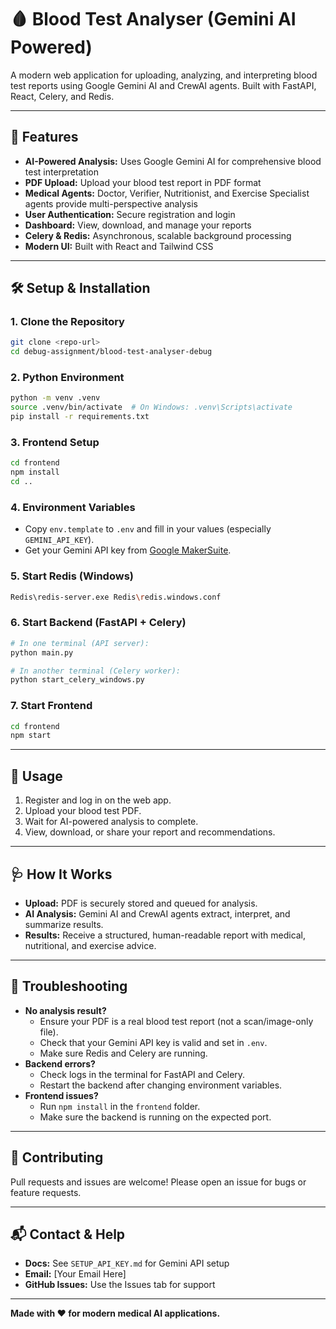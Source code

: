# 🩸 Blood Test Analyser (Gemini AI Powered)

A modern web application for uploading, analyzing, and interpreting blood test reports using Google Gemini AI and CrewAI agents. Built with FastAPI, React, Celery, and Redis.

---

## 🚀 Features
- **AI-Powered Analysis:** Uses Google Gemini AI for comprehensive blood test interpretation
- **PDF Upload:** Upload your blood test report in PDF format
- **Medical Agents:** Doctor, Verifier, Nutritionist, and Exercise Specialist agents provide multi-perspective analysis
- **User Authentication:** Secure registration and login
- **Dashboard:** View, download, and manage your reports
- **Celery & Redis:** Asynchronous, scalable background processing
- **Modern UI:** Built with React and Tailwind CSS

---

## 🛠️ Setup & Installation

### 1. **Clone the Repository**
```bash
git clone <repo-url>
cd debug-assignment/blood-test-analyser-debug
```

### 2. **Python Environment**
```bash
python -m venv .venv
source .venv/bin/activate  # On Windows: .venv\Scripts\activate
pip install -r requirements.txt
```

### 3. **Frontend Setup**
```bash
cd frontend
npm install
cd ..
```

### 4. **Environment Variables**
- Copy `env.template` to `.env` and fill in your values (especially `GEMINI_API_KEY`).
- Get your Gemini API key from [Google MakerSuite](https://makersuite.google.com/app/apikey).

### 5. **Start Redis (Windows)**
```bash
Redis\redis-server.exe Redis\redis.windows.conf
```

### 6. **Start Backend (FastAPI + Celery)**
```bash
# In one terminal (API server):
python main.py

# In another terminal (Celery worker):
python start_celery_windows.py
```

### 7. **Start Frontend**
```bash
cd frontend
npm start
```

---

## 🧪 Usage
1. Register and log in on the web app.
2. Upload your blood test PDF.
3. Wait for AI-powered analysis to complete.
4. View, download, or share your report and recommendations.

---

## 🩺 How It Works
- **Upload:** PDF is securely stored and queued for analysis.
- **AI Analysis:** Gemini AI and CrewAI agents extract, interpret, and summarize results.
- **Results:** Receive a structured, human-readable report with medical, nutritional, and exercise advice.

---

## 🐞 Troubleshooting
- **No analysis result?**
  - Ensure your PDF is a real blood test report (not a scan/image-only file).
  - Check that your Gemini API key is valid and set in `.env`.
  - Make sure Redis and Celery are running.
- **Backend errors?**
  - Check logs in the terminal for FastAPI and Celery.
  - Restart the backend after changing environment variables.
- **Frontend issues?**
  - Run `npm install` in the `frontend` folder.
  - Make sure the backend is running on the expected port.

---

## 🤝 Contributing
Pull requests and issues are welcome! Please open an issue for bugs or feature requests.

---

## 📬 Contact & Help
- **Docs:** See `SETUP_API_KEY.md` for Gemini API setup
- **Email:** [Your Email Here]
- **GitHub Issues:** Use the Issues tab for support

---

**Made with ❤️ for modern medical AI applications.**
